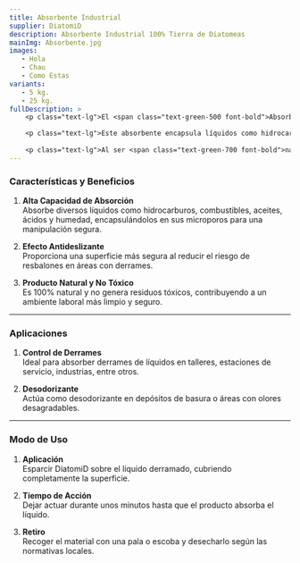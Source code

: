 ```yaml
---
title: Absorbente Industrial
supplier: DiatomiD
description: Absorbente Industrial 100% Tierra de Diatomeas
mainImg: Absorbente.jpg
images:
   - Hola
   - Chau
   - Como Estas
variants:
   - 5 kg.
   - 25 kg.
fullDescription: >
    <p class="text-lg">El <span class="text-green-500 font-bold">Absorbente Industrial DiatomiD</span> es un producto natural y ecológico elaborado a partir de tierra de diatomeas, un mineral compuesto por los restos fosilizados de algas unicelulares. Destaca por su <span class="text-green-700 font-bold">alta capacidad de absorción</span> y eficacia en el control de derrames en entornos industriales.</p> 

    <p class="text-lg">Este absorbente encapsula líquidos como hidrocarburos, aceites y químicos, transformándolos en sólidos fáciles de manipular y desechar. También proporciona un efecto antideslizante, mejorando la seguridad en el lugar de trabajo y reduciendo riesgos.</p> 
    
    <p class="text-lg">Al ser <span class="text-green-700 font-bold">natural y no tóxico</span>, es una solución sostenible que protege a las personas y el medio ambiente. El <span class="text-green-500 font-bold">Absorbente Industrial DiatomiD</span> es ideal para talleres, estaciones de servicio e industrias que buscan eficiencia y seguridad en el manejo de derrames.</p>
---
```


### **Características y Beneficios**

1. **Alta Capacidad de Absorción**  
   Absorbe diversos líquidos como hidrocarburos, combustibles, aceites, ácidos y humedad, encapsulándolos en sus microporos para una manipulación segura.

2. **Efecto Antideslizante**  
   Proporciona una superficie más segura al reducir el riesgo de resbalones en áreas con derrames.

3. **Producto Natural y No Tóxico**  
   Es 100% natural y no genera residuos tóxicos, contribuyendo a un ambiente laboral más limpio y seguro.

---

### **Aplicaciones**

1. **Control de Derrames**  
   Ideal para absorber derrames de líquidos en talleres, estaciones de servicio, industrias, entre otros.

2. **Desodorizante**  
   Actúa como desodorizante en depósitos de basura o áreas con olores desagradables.

---

### **Modo de Uso**

1. **Aplicación**  
   Esparcir DiatomiD sobre el líquido derramado, cubriendo completamente la superficie.

2. **Tiempo de Acción**  
   Dejar actuar durante unos minutos hasta que el producto absorba el líquido.

3. **Retiro**  
   Recoger el material con una pala o escoba y desecharlo según las normativas locales.
